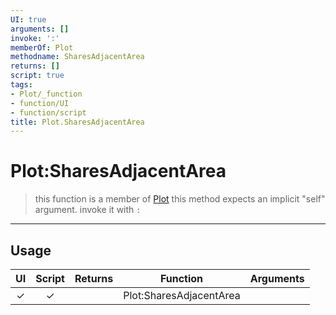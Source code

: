 ```yaml
---
UI: true
arguments: []
invoke: ':'
memberOf: Plot
methodname: SharesAdjacentArea
returns: []
script: true
tags:
- Plot/_function
- function/UI
- function/script
title: Plot.SharesAdjacentArea
---
```

# Plot:SharesAdjacentArea
> this function is a member of [Plot](civ-6/lua/Plot.md)
> this method expects an implicit "self" argument. invoke it with `:`
-----
## Usage
|  UI | Script | Returns | Function | Arguments |
|:---:|:------:|-------:|:--------:|:---------|
|✓|✓||Plot:SharesAdjacentArea||
